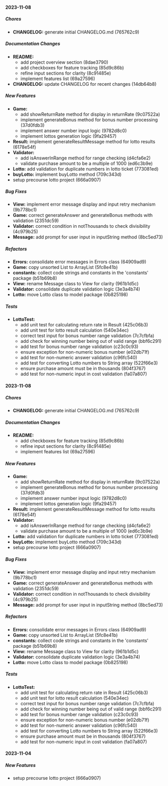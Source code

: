 #### 2023-11-08

##### Chores

* **CHANGELOG:**  generate initial CHANGELOG.md (765762c9)

##### Documentation Changes

* **README:**
  *  add project overview section (8dae3790)
  *  add checkboxes for feature tracking (85d9c86b)
  *  refine input sections for clarity (8c91485e)
  *  implement features list (69a27596)
* **CHANGELOG:**  update CHANGELOG for recent changes (14db64b8)

##### New Features

* **Game:**
  *  add showReturnRate method for display in returnRate (9c07522a)
  *  implement generateBonus method for bonus number processing (37d0fdb3)
  *  implement answer number input logic (9782d8c0)
  *  implement lottos generation logic (9fa29457)
* **Result:**  implement generateResultMessage method for lotto results (6178e54f)
* **Validator:**
  *  add isAnswerInRange method for range checking (d4cfa6e2)
  *  validate purchase amount to be a multiple of 1000 (ed6c3b9e)
* **Lotto:**  add validation for duplicate numbers in lotto ticket (773081ed)
* **buyLotto:**  implement buyLotto method (709c343d)
*  setup precourse lotto project (666a0907)

##### Bug Fixes

* **View:**  implement error message display and input retry mechanism (9b778bc1)
* **Game:**  correct generateAnswer and generateBonus methods with validation (2351dc59)
* **Validator:**  correct condition in notThousands to check divisibility (4c979b25)
* **Message:**  add prompt for user input in inputString method (8bc5ed73)

##### Refactors

* **Errors:**  consolidate error messages in Errors class (64909ad9)
* **Game:**  copy unsorted List to ArrayList (5fc8e41b)
* **constants:**  collect code strings and constants in the 'constants' package (b51b69b8)
* **View:**  rename Message class to View for clarity (961b1d5c)
* **Validator:**  consolidate duplicate validation logic (3e3a4b74)
* **Lotto:**  move Lotto class to model package (0b825198)

##### Tests

* **LottoTest:**
  *  add unit test for calculating return rate in Result (425c06b3)
  *  add unit test for lotto result calculation (540e34ec)
  *  correct test input for bonus number range validation (7c7cfbfa)
  *  add check for winning number being out of valid range (bbf6c291)
  *  add test for bonus number range validation (c23c0c93)
  *  ensure exception for non-numeric bonus number (e02db71f)
  *  add test for non-numeric answer validation (c96fc540)
  *  add test for converting Lotto numbers to String array (522f66e3)
  *  ensure purchase amount must be in thousands (804f3767)
  *  add test for non-numeric input in cost validation (fa07a807)

#### 2023-11-08

##### Chores

* **CHANGELOG:**  generate initial CHANGELOG.md (765762c9)

##### Documentation Changes

* **README:**
  *  add checkboxes for feature tracking (85d9c86b)
  *  refine input sections for clarity (8c91485e)
  *  implement features list (69a27596)

##### New Features

* **Game:**
  *  add showReturnRate method for display in returnRate (9c07522a)
  *  implement generateBonus method for bonus number processing (37d0fdb3)
  *  implement answer number input logic (9782d8c0)
  *  implement lottos generation logic (9fa29457)
* **Result:**  implement generateResultMessage method for lotto results (6178e54f)
* **Validator:**
  *  add isAnswerInRange method for range checking (d4cfa6e2)
  *  validate purchase amount to be a multiple of 1000 (ed6c3b9e)
* **Lotto:**  add validation for duplicate numbers in lotto ticket (773081ed)
* **buyLotto:**  implement buyLotto method (709c343d)
*  setup precourse lotto project (666a0907)

##### Bug Fixes

* **View:**  implement error message display and input retry mechanism (9b778bc1)
* **Game:**  correct generateAnswer and generateBonus methods with validation (2351dc59)
* **Validator:**  correct condition in notThousands to check divisibility (4c979b25)
* **Message:**  add prompt for user input in inputString method (8bc5ed73)

##### Refactors

* **Errors:**  consolidate error messages in Errors class (64909ad9)
* **Game:**  copy unsorted List to ArrayList (5fc8e41b)
* **constants:**  collect code strings and constants in the 'constants' package (b51b69b8)
* **View:**  rename Message class to View for clarity (961b1d5c)
* **Validator:**  consolidate duplicate validation logic (3e3a4b74)
* **Lotto:**  move Lotto class to model package (0b825198)

##### Tests

* **LottoTest:**
  *  add unit test for calculating return rate in Result (425c06b3)
  *  add unit test for lotto result calculation (540e34ec)
  *  correct test input for bonus number range validation (7c7cfbfa)
  *  add check for winning number being out of valid range (bbf6c291)
  *  add test for bonus number range validation (c23c0c93)
  *  ensure exception for non-numeric bonus number (e02db71f)
  *  add test for non-numeric answer validation (c96fc540)
  *  add test for converting Lotto numbers to String array (522f66e3)
  *  ensure purchase amount must be in thousands (804f3767)
  *  add test for non-numeric input in cost validation (fa07a807)

#### 2023-11-04

##### New Features

*  setup precourse lotto project (666a0907)

